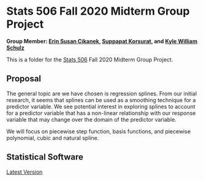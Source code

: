 # Stats 506 Fall 2020 Midterm Group Project
**Group Member: [Erin Susan Cikanek](https://github.com/ecikanek/Stats506_public), [Suppapat Korsurat](https://github.com/skorsu/Stats506_public), and [Kyle William Schulz](https://github.com/kylewschulz/Stats506_public)**  

This is a folder for the [Stats 506](https://github.com/jbhender/Stats506_F20) Fall 2020 Midterm Group Project.  

## Proposal
The general topic are we have chosen is regression splines. From our initial research, it seems
that splines can be used as a smoothing technique for a predictor variable. We see potential interest
in exploring splines to account for a predictor variable that has a non-linear relationship with our 
response variable that may change over the domain of the predictor variable.  

We will focus on piecewise step function, basis functions, and piecewise polynomial, cubic and natural spline. 

## Statistical Software


[Latest Version](https://raw.githack.com/skorsu/Stats506_Project/main/Group-6.html)